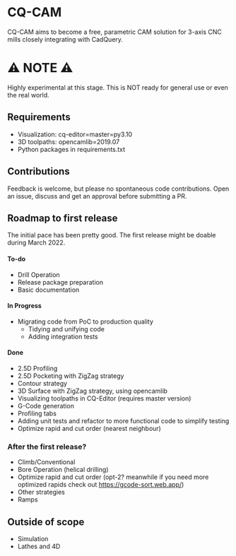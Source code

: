 CQ-CAM
====

CQ-CAM aims to become a free, parametric CAM solution for
3-axis CNC mills closely integrating with CadQuery. 

⚠ NOTE ⚠
===
Highly experimental at this stage. This is NOT ready for general use or even the real world.

Requirements
---

* Visualization: cq-editor=master=py3.10
* 3D toolpaths: opencamlib=2019.07
* Python packages in requirements.txt


Contributions
---
Feedback is welcome, but please no spontaneous code contributions.
Open an issue, discuss and get an approval before submitting a PR.


Roadmap to first release
---
The initial pace has been pretty good. The first release might be doable 
during March 2022. 

#### To-do
* Drill Operation
* Release package preparation
* Basic documentation


#### In Progress
* Migrating code from PoC to production quality
  * Tidying and unifying code
  * Adding integration tests
  
#### Done
* 2.5D Profiling
* 2.5D Pocketing with ZigZag strategy
* Contour strategy
* 3D Surface with ZigZag strategy, using opencamlib
* Visualizing toolpaths in CQ-Editor (requires master version)
* G-Code generation
* Profiling tabs
* Adding unit tests and refactor to more functional code to simplify testing
* Optimize rapid and cut order (nearest neighbour)

### After the first release?
* Climb/Conventional
* Bore Operation (helical drilling)
* Optimize rapid and cut order (opt-2? meanwhile if you need more optimized rapids check out https://gcode-sort.web.app/)
* Other strategies
* Ramps


Outside of scope
---

* Simulation
* Lathes and 4D


